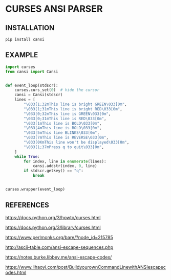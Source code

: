 # CURSES ANSI PARSER

## INSTALLATION

`pip install cansi`

## EXAMPLE

``` python
import curses
from cansi import Cansi


def event_loop(stdscr):
    curses.curs_set(0)  # hide the cursor
    cansi = Cansi(stdscr)
    lines = [
        "\033[1;32mThis line is bright GREEN\033[0m",
        "\033[1;31mThis line is bright RED\033[0m",
        "\033[0;32mThis line is GREEN\033[0m",
        "\033[0;31mThis line is RED\033[0m",
        "\033[1mThis line is BOLD\033[0m",
        "\033[4mThis line is BOLD\033[0m",
        "\033[5mThis line BLINKS\033[0m",
        "\033[7mThis line is REVERSE\033[0m",
        "\033[0KmThis line won't be displayed\033[0m",
        "\033[1;37mPress q to quit\033[0m",
    ]
    while True:
        for index, line in enumerate(lines):
            cansi.addstr(index, 0, line)
        if stdscr.getkey() == "q":
            break


curses.wrapper(event_loop)
```

## REFERENCES

https://docs.python.org/3/howto/curses.html

https://docs.python.org/3/library/curses.html

https://www.perlmonks.org/bare/?node_id=215785

http://ascii-table.com/ansi-escape-sequences.php

https://notes.burke.libbey.me/ansi-escape-codes/

https://www.lihaoyi.com/post/BuildyourownCommandLinewithANSIescapecodes.html

